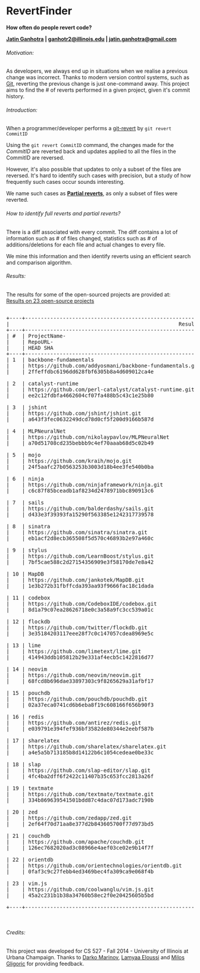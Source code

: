 RevertFinder
============

<strong>
How often do people revert code?

<a name="jatin-ganhotra--ganhotr2illinoisedu--jatinganhotragmailcom" class="anchor" href="http://jatinganhotra.com"><span class="octicon octicon-link"></span>Jatin Ganhotra</a> | <a href="mailto:ganhotr2@illinois.edu">ganhotr2@illinois.edu</a> | <a href="mailto:jatin.ganhotra@gmail.com">jatin.ganhotra@gmail.com</a>
</strong>


<h6> Motivation: </h6>

<p> As developers, we always end up in situations when we realise a previous change was incorrect.
  Thanks to modern version control systems, such as <a href="http://git-scm.com">Git</a>,
  reverting the previous change is just one-command away.
  This project aims to find the # of reverts performed in a given project, given it's commit history.
</p>

<h6> Introduction: </h6>

<p>When a programmer/developer performs a <a href="http://git-scm.com/docs/git-revert">git-revert</a>
  by <code>git revert CommitID</code></p>

<p> Using the <code>git revert CommitID</code> command, the changes made for the <i>CommitID</i>
  are reverted back and updates applied to all the files in the CommitID are reversed.
</p>
<p>
  However, it's also possible that updates to only a subset of the files are reversed.
  It's hard to identify such cases with precision, but a study of how frequently such cases occur sounds
  interesting.
</p>

<p> We name such cases as <u><strong>Partial reverts</strong></u>, as only a subset of files were reverted.

<h6> How to identify full reverts and partial reverts? </h6>

<p>There is a diff associated with every commit. The diff contains a lot of information such as # of files
  changed, statistics such as # of additions/deletions for each file and actual changes to every file.<br></p>

<p> We mine this information and then identify reverts using an efficient search and comparison algorithm.</p>

<h6> Results: </h6>

  The results for some of the open-sourced projects are provided at: <br/>
  <a href="https://github.com/silverSpoon/RevertFinder/blob/master/results.txt">
    Results on 23 open-source projects
  </a>

  <pre>
  
+----+---------------------------------------------------------+--------+--------+------+------+------+------+------+
|                                                      Results                                                      |
+----+---------------------------------------------------------+--------+--------+------+------+------+------+------+
| #  | ProjectName-                                            | #      | #      | #RV- | #RV- | #RV- | #CP- | #CP- |
|    | RepoURL-                                                | Commit | Merges | Msg  | Full | Part | Full | Part |
|    | HEAD SHA                                                |        |        |      |      |      |      |      |
+----+---------------------------------------------------------+--------+--------+------+------+------+------+------+
| 1  | backbone-fundamentals                                   | 1253   | 381    | 1    | 28   | 156  | 75   | 91   |
|    | https://github.com/addyosmani/backbone-fundamentals.git |        |        |      |      |      |      |      |
|    | 2ffeffdbc6196dd628fbf6305b8a4d609012ca4e                |        |        |      |      |      |      |      |

| 2  | catalyst-runtime                                        | 2832   | 114    | 26   | 33   | 177  | 42   | 198  |
|    | https://github.com/perl-catalyst/catalyst-runtime.git   |        |        |      |      |      |      |      |
|    | ee2c12fdbfa4662604cf07fa488b5c43c1e25b80                |        |        |      |      |      |      |      |

| 3  | jshint                                                  | 1454   | 245    | 5    | 7    | 247  | 43   | 174  |
|    | https://github.com/jshint/jshint.git                    |        |        |      |      |      |      |      |
|    | a643f3fec0632249dcd78d0cf5f200d9166b587d                |        |        |      |      |      |      |      |

| 4  | MLPNeuralNet                                            | 75     | 7      | 0    | 1    | 4    | 2    | 0    |
|    | https://github.com/nikolaypavlov/MLPNeuralNet           |        |        |      |      |      |      |      |
|    | a70d51708cd235bebbb9c4ef70aaab68d5c02b49                |        |        |      |      |      |      |      |

| 5  | mojo                                                    | 8924   | 88     | 16   | 44   | 143  | 13   | 67   |
|    | https://github.com/kraih/mojo.git                       |        |        |      |      |      |      |      |
|    | 24f5aafc27b0563253b3003d18b4ee3fe540b0ba                |        |        |      |      |      |      |      |

| 6  | ninja                                                   | 1266   | 227    | 3    | 40   | 179  | 85   | 119  |
|    | https://github.com/ninjaframework/ninja.git             |        |        |      |      |      |      |      |
|    | c6c87f85bceadb1af8234d2478971bbc890913c6                |        |        |      |      |      |      |      |

| 7  | sails                                                   | 4623   | 610    | 14   | 27   | 1132 | 163  | 962  |
|    | https://github.com/balderdashy/sails.git                |        |        |      |      |      |      |      |
|    | d433e3f39393fa15290f563385e1242317739578                |        |        |      |      |      |      |      |

| 8  | sinatra                                                 | 2648   | 441    | 21   | 44   | 352  | 175  | 151  |
|    | https://github.com/sinatra/sinatra.git                  |        |        |      |      |      |      |      |
|    | eb1acf2d8ecb365508f5d570c46893b2e97a460c                |        |        |      |      |      |      |      |

| 9  | stylus                                                  | 3613   | 481    | 9    | 14   | 242  | 295  | 923  |
|    | https://github.com/LearnBoost/stylus.git                |        |        |      |      |      |      |      |
|    | 7bf5cae588c2d27154356909e3f58170de7e8a42                |        |        |      |      |      |      |      |

| 10 | MapDB                                                   | 1079   | 41     | 6    | 9    | 34   | 17   | 13   |
|    | https://github.com/jankotek/MapDB.git                   |        |        |      |      |      |      |      |
|    | 1e3b272b31fbffcda393aa93f9666fac18c1dada                |        |        |      |      |      |      |      |

| 11 | codebox                                                 | 1913   | 93     | 4    | 6    | 67   | 10   | 38   |
|    | https://github.com/CodeboxIDE/codebox.git               |        |        |      |      |      |      |      |
|    | 8d1a79c07ea28626718e0c3a58a9fc3cc539a01c                |        |        |      |      |      |      |      |

| 12 | flockdb                                                 | 739    | 92     | 3    | 4    | 44   | 11   | 15   |
|    | https://github.com/twitter/flockdb.git                  |        |        |      |      |      |      |      |
|    | 3e35184203117eee28f7c0c147057cdea8969e5c                |        |        |      |      |      |      |      |

| 13 | lime                                                    | 858    | 156    | 3    | 7    | 104  | 27   | 56   |
|    | https://github.com/limetext/lime.git                    |        |        |      |      |      |      |      |
|    | 414943ddb105812b29e331af4ecb5c1422816d77                |        |        |      |      |      |      |      |

| 14 | neovim                                                  | 2237   | 327    | 6    | 9    | 141  | 36   | 68   |
|    | https://github.com/neovim/neovim.git                    |        |        |      |      |      |      |      |
|    | 68fcd8b696dae33897303c9f8265629a31afbf17                |        |        |      |      |      |      |      |

| 15 | pouchdb                                                 | 2367   | 281    | 24   | 27   | 199  | 23   | 149  |
|    | https://github.com/pouchdb/pouchdb.git                  |        |        |      |      |      |      |      |
|    | 02a37eca0741cd6b6eba8f19c608166f656b90f3                |        |        |      |      |      |      |      |

| 16 | redis                                                   | 4721   | 336    | 24   | 32   | 302  | 98   | 128  |
|    | https://github.com/antirez/redis.git                    |        |        |      |      |      |      |      |
|    | e039791e394fef936bf3582de80344e2eebf587b                |        |        |      |      |      |      |      |

| 17 | sharelatex                                              | 136    | 15     | 1    | 3    | 5    | 3    | 4    |
|    | https://github.com/sharelatex/sharelatex.git            |        |        |      |      |      |      |      |
|    | a4e5a5b713185b8d14122b6c1054cedeae0be33c                |        |        |      |      |      |      |      |

| 18 | slap                                                    | 296    | 0      | 0    | 0    | 0    | 1    | 0    |
|    | https://github.com/slap-editor/slap.git                 |        |        |      |      |      |      |      |
|    | 4fc4ba2dff6f2422c11407b35c653fcc2813a26f                |        |        |      |      |      |      |      |

| 19 | textmate                                                | 3262   | 4      | 21   | 13   | 11   | 1    | 2    |
|    | https://github.com/textmate/textmate.git                |        |        |      |      |      |      |      |
|    | 334b869639541501bdd87c4dac07d173adc7190b                |        |        |      |      |      |      |      |

| 20 | zed                                                     | 1100   | 186    | 7    | 11   | 151  | 39   | 105  |
|    | https://github.com/zedapp/zed.git                       |        |        |      |      |      |      |      |
|    | 2ef64f70d71aa8e377d2b843605700f77d973bd5                |        |        |      |      |      |      |      |

| 21 | couchdb                                                 | 5599   | 187    | 53   | 38   | 2442 | 32   | 3097 |
|    | https://github.com/apache/couchdb.git                   |        |        |      |      |      |      |      |
|    | 126ec7682020ad3c08966e4aef03ce02e9b14f7f                |        |        |      |      |      |      |      |

| 22 | orientdb                                                | 6773   | 893    | 50   | 59   | 1020 | 234  | 602  |
|    | https://github.com/orientechnologies/orientdb.git       |        |        |      |      |      |      |      |
|    | 0faf3c9c27febb4ed3469bec4fa309ca9e068f4b                |        |        |      |      |      |      |      |

| 23 | vim.js                                                  | 198    | 15     | 0    | 0    | 22   | 2    | 16   |
|    | https://github.com/coolwanglu/vim.js.git                |        |        |      |      |      |      |      |
|    | 45a2c231b1b38a34760b58ec2f0e20425605b5bd                |        |        |      |      |      |      |      |

+----+---------------------------------------------------------+--------+--------+------+------+------+------+------+

  </pre>

<h6> Credits: </h6>

<p> This project was developed for CS 527 - Fall 2014 - University of Illinois at Urbana Champaign.
  Thanks to
  <a href="http://mir.cs.illinois.edu/marinov/">Darko Marinov</a>,
  <a href="http://mir.cs.illinois.edu/~eloussi2/">Lamyaa Eloussi</a> and
  <a href="http://mir.cs.illinois.edu/gliga/">Milos Gligoric</a>
  for providing feedback.
</p>

<!--
<p>Reverts can be of 2 kinds: auto-revert and manual-revert.
  If there are no conflicts after revert, that's an auto-revert.
  The developer only needs to provide a commit message here.
  But, if there are conflicts after reverting the changes, then Git will display that there are conflicts.
  In this case, the developer would manually resolve the conflicts and the commit the change.
</p>

<p>In an auto-revert, the changes in the revert commit diff are the exact opposite of when
  the CommitID happened.  But, it's difficult to accurately find manual-reverts or partial
  reverts, because the changes could be similar, but would note an exact match.
</p>
-->

